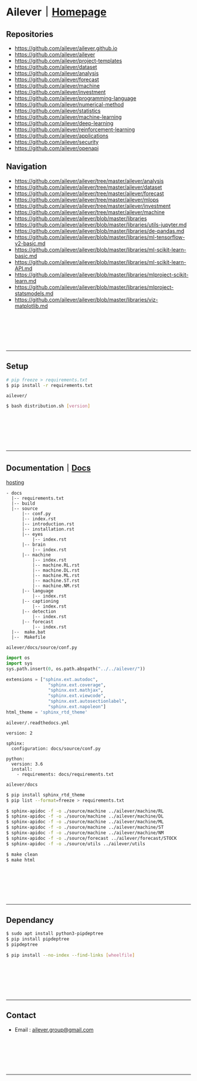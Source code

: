 # Ailever｜[Homepage](https://ailever.github.io/)
## Repositories
- https://github.com/ailever/ailever.github.io
- https://github.com/ailever/ailever
- https://github.com/ailever/project-templates
- https://github.com/ailever/dataset
- https://github.com/ailever/analysis
- https://github.com/ailever/forecast
- https://github.com/ailever/machine
- https://github.com/ailever/investment
- https://github.com/ailever/programming-language
- https://github.com/ailever/numerical-method
- https://github.com/ailever/statistics
- https://github.com/ailever/machine-learning
- https://github.com/ailever/deep-learning
- https://github.com/ailever/reinforcement-learning
- https://github.com/ailever/applications
- https://github.com/ailever/security
- https://github.com/ailever/openapi

## Navigation
- https://github.com/ailever/ailever/tree/master/ailever/analysis
- https://github.com/ailever/ailever/tree/master/ailever/dataset
- https://github.com/ailever/ailever/tree/master/ailever/forecast
- https://github.com/ailever/ailever/tree/master/ailever/mlops
- https://github.com/ailever/ailever/tree/master/ailever/investment
- https://github.com/ailever/ailever/tree/master/ailever/machine
- https://github.com/ailever/ailever/blob/master/libraries
- https://github.com/ailever/ailever/blob/master/libraries/utils-jupyter.md
- https://github.com/ailever/ailever/blob/master/libraries/de-pandas.md
- https://github.com/ailever/ailever/blob/master/libraries/ml-tensorflow-v2-basic.md
- https://github.com/ailever/ailever/blob/master/libraries/ml-scikit-learn-basic.md
- https://github.com/ailever/ailever/blob/master/libraries/ml-scikit-learn-API.md
- https://github.com/ailever/ailever/blob/master/libraries/mlproject-scikit-learn.md
- https://github.com/ailever/ailever/blob/master/libraries/mlproject-statsmodels.md
- https://github.com/ailever/ailever/blob/master/libraries/viz-matplotlib.md


<br><br><br><br><br>

***

## Setup
```bash
# pip freeze > requirements.txt
$ pip install -r requirements.txt
```
`ailever/`
```bash
$ bash distribution.sh [version]
```


<br><br><br><br><br>

***

## Documentation｜[Docs](https://ailever.readthedocs.io/en/latest/)
[hosting](https://readthedocs.org/)
```
- docs
  |-- requirements.txt
  |-- build
  |-- source
      |-- conf.py
      |-- index.rst
      |-- introduction.rst
      |-- installation.rst
      |-- eyes
          |-- index.rst
      |-- brain
          |-- index.rst
      |-- machine
          |-- index.rst
          |-- machine.RL.rst
          |-- machine.DL.rst
          |-- machine.ML.rst
          |-- machine.ST.rst
          |-- machine.NM.rst
      |-- language
          |-- index.rst
      |-- captioning
          |-- index.rst
      |-- detection
          |-- index.rst
      |-- forecast
          |-- index.rst
  |--  make.bat
  |--  Makefile
```
`ailever/docs/source/conf.py`
```python
import os
import sys
sys.path.insert(0, os.path.abspath("../../ailever/"))

extensions = ["sphinx.ext.autodoc",
    	        "sphinx.ext.coverage",
    	        "sphinx.ext.mathjax",
    	        "sphinx.ext.viewcode",
    	        "sphinx.ext.autosectionlabel",
    	        "sphinx.ext.napoleon"]
html_theme = 'sphinx_rtd_theme'
```
`ailever/.readthedocs.yml`
```
version: 2

sphinx:
  configuration: docs/source/conf.py

python:
  version: 3.6
  install:
    - requirements: docs/requirements.txt
```
`ailever/docs`
```bash
$ pip install sphinx_rtd_theme
$ pip list --format=freeze > requirements.txt
```
```bash
$ sphinx-apidoc -f -o ./source/machine ../ailever/machine/RL
$ sphinx-apidoc -f -o ./source/machine ../ailever/machine/DL
$ sphinx-apidoc -f -o ./source/machine ../ailever/machine/ML
$ sphinx-apidoc -f -o ./source/machine ../ailever/machine/ST
$ sphinx-apidoc -f -o ./source/machine ../ailever/machine/NM
$ sphinx-apidoc -f -o ./source/forecast ../ailever/forecast/STOCK
$ sphinx-apidoc -f -o ./source/utils ../ailever/utils
```
```bash
$ make clean
$ make html
```

<br><br><br><br><br>

***

## Dependancy
```bash
$ sudo apt install python3-pipdeptree
$ pip install pipdeptree
$ pipdeptree
```
```bash
$ pip install --no-index --find-links [wheelfile]
```

<br><br><br><br><br>

***

## Contact
- Email : ailever.group@gmail.com


<br><br><br><br><br>

***

